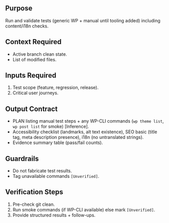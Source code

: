 ## Purpose
Run and validate tests (generic WP + manual until tooling added) including content/i18n checks.

## Context Required
- Active branch clean state.
- List of modified files.

## Inputs Required
1. Test scope (feature, regression, release).
2. Critical user journeys.

## Output Contract
- PLAN listing manual test steps + any WP-CLI commands (`wp theme list`, `wp post list` for smoke) [Inference].
- Accessibility checklist (landmarks, alt text existence), SEO basic (title tag, meta description presence), i18n (no untranslated strings).
- Evidence summary table (pass/fail counts).

## Guardrails
- Do not fabricate test results.
- Tag unavailable commands `[Unverified]`.

## Verification Steps
1. Pre-check git clean.
2. Run smoke commands (if WP-CLI available) else mark `[Unverified]`.
3. Provide structured results + follow-ups.
